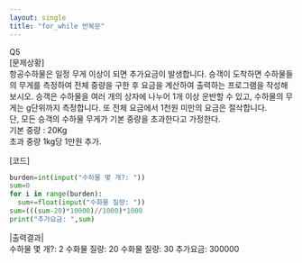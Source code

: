 ```yaml
---  
layout: single  
title: "for_while 반복문"  
---  
```


Q5  
[문제상황]   
항공수하물은 일정 무게 이상이 되면 추가요금이 발생합니다. 승객이 도착하면 수하물들의 무게를 측정하여 전체 중량을 구한 후 요금을 계산하여 출력하는 프로그램을 작성해 보시오. 승객은 수하물을 여러 
개의 상자에 나누어 1개 이상 운반할 수 있고, 수하물의 무게는 g단위까지 측정합니다. 또 전체 요금에서 1천원 미만의 요금은 절삭합니다.  
단, 모든 승객의 수하물 무게가 기본 중량을 초과한다고 가정한다.  
기본 중량 : 20Kg  
초과 중량 1kg당 1만원 추가. 

[코드]  
~~~python    
burden=int(input("수하물 몇 개?: "))
sum=0
for i in range(burden):
  sum+=float(input("수화물 질량: "))
sum=(((sum-20)*10000)//1000)*1000
print("추가요금: ",sum)  

~~~

|출력결과|  
수하물 몇 개?: 2
수화물 질량: 20
수화물 질량: 30
추가요금:  300000  
